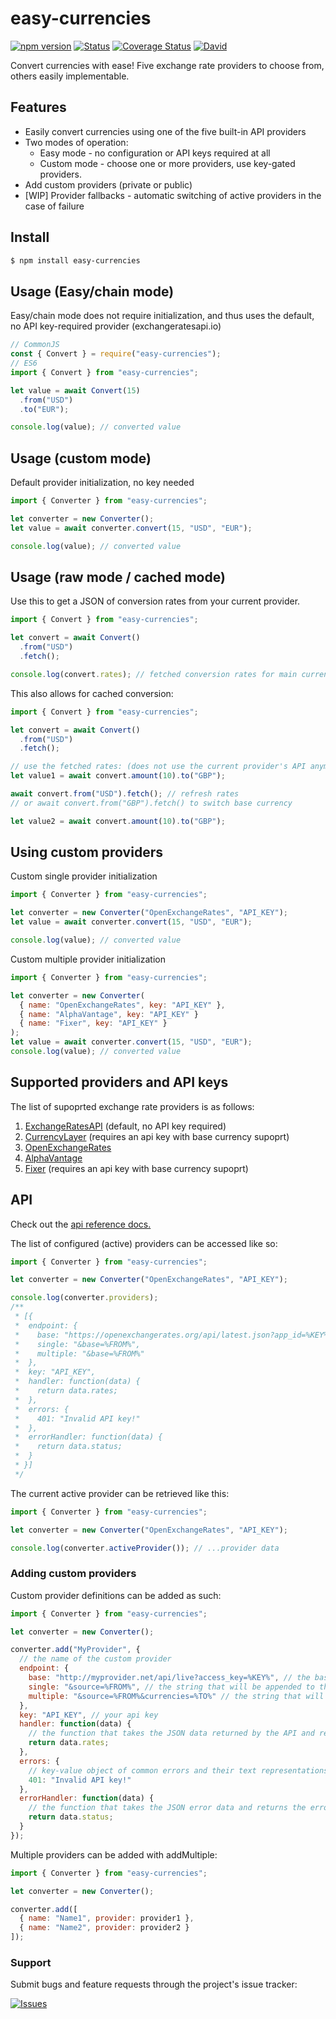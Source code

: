 # easy-currencies

[![npm version](http://img.shields.io/npm/v/easy-currencies.svg?style=flat)](https://npmjs.org/package/easy-currencies "View this project on npm")
[![Status](https://travis-ci.org/scharkee/easy-currencies.svg?branch=master)](https://travis-ci.org/scharkee/easy-currencies)
[![Coverage Status](https://coveralls.io/repos/github/Scharkee/easy-currencies/badge.svg?branch=master)](https://coveralls.io/github/Scharkee/easy-currencies?branch=master)
[![David](https://img.shields.io/david/scharkee/easy-currencies.svg)](https://david-dm.org/scharkee/easy-currencies)

Convert currencies with ease! Five exchange rate providers to choose from, others easily implementable.

## Features

- Easily convert currencies using one of the five built-in API providers
- Two modes of operation:
  - Easy mode - no configuration or API keys required at all
  - Custom mode - choose one or more providers, use key-gated providers.
- Add custom providers (private or public)
- [WIP] Provider fallbacks - automatic switching of active providers in the case of failure

## Install

```bash
$ npm install easy-currencies
```

## Usage (Easy/chain mode)

Easy/chain mode does not require initialization, and thus uses the default, no API key-required provider (exchangeratesapi.io)

```js
// CommonJS
const { Convert } = require("easy-currencies");
// ES6
import { Convert } from "easy-currencies";

let value = await Convert(15)
  .from("USD")
  .to("EUR");

console.log(value); // converted value
```

## Usage (custom mode)

Default provider initialization, no key needed

```js
import { Converter } from "easy-currencies";

let converter = new Converter();
let value = await converter.convert(15, "USD", "EUR");

console.log(value); // converted value
```

## Usage (raw mode / cached mode)

Use this to get a JSON of conversion rates from your current provider.

```js
import { Convert } from "easy-currencies";

let convert = await Convert()
  .from("USD")
  .fetch();

console.log(convert.rates); // fetched conversion rates for main currencies with regard to set base currency
```

This also allows for cached conversion:

```js
import { Convert } from "easy-currencies";

let convert = await Convert()
  .from("USD")
  .fetch();

// use the fetched rates: (does not use the current provider's API anymore)
let value1 = await convert.amount(10).to("GBP");

await convert.from("USD").fetch(); // refresh rates
// or await convert.from("GBP").fetch() to switch base currency

let value2 = await convert.amount(10).to("GBP");
```

## Using custom providers

Custom single provider initialization

```js
import { Converter } from "easy-currencies";

let converter = new Converter("OpenExchangeRates", "API_KEY");
let value = await converter.convert(15, "USD", "EUR");

console.log(value); // converted value
```

Custom multiple provider initialization

```js
import { Converter } from "easy-currencies";

let converter = new Converter(
  { name: "OpenExchangeRates", key: "API_KEY" },
  { name: "AlphaVantage", key: "API_KEY" }
  { name: "Fixer", key: "API_KEY" }
);
let value = await converter.convert(15, "USD", "EUR");
console.log(value); // converted value
```

## Supported providers and API keys

The list of supoprted exchange rate providers is as follows:

1. [ExchangeRatesAPI](https://exchangeratesapi.io/) (default, no API key required)
2. [CurrencyLayer](https://currencylayer.com/) (requires an api key with base currency supoprt)
3. [OpenExchangeRates](https://openexchangerates.org/)
4. [AlphaVantage](https://www.alphavantage.co/)
5. [Fixer](https://fixer.io/) (requires an api key with base currency supoprt)

## API

Check out the [api reference docs.](https://scharkee.github.io/easy-currencies/)

The list of configured (active) providers can be accessed like so:

```js
import { Converter } from "easy-currencies";

let converter = new Converter("OpenExchangeRates", "API_KEY");

console.log(converter.providers);
/**
 * [{
 *  endpoint: {
 *    base: "https://openexchangerates.org/api/latest.json?app_id=%KEY%",
 *    single: "&base=%FROM%",
 *    multiple: "&base=%FROM%"
 *  },
 *  key: "API_KEY",
 *  handler: function(data) {
 *    return data.rates;
 *  },
 *  errors: {
 *    401: "Invalid API key!"
 *  },
 *  errorHandler: function(data) {
 *    return data.status;
 *  }
 * }]
 */
```

The current active provider can be retrieved like this:

```js
import { Converter } from "easy-currencies";

let converter = new Converter("OpenExchangeRates", "API_KEY");

console.log(converter.activeProvider()); // ...provider data
```

### Adding custom providers

Custom provider definitions can be added as such:

```js
import { Converter } from "easy-currencies";

let converter = new Converter();

converter.add("MyProvider", {
  // the name of the custom provider
  endpoint: {
    base: "http://myprovider.net/api/live?access_key=%KEY%", // the base endpoint of the conversion API, with %KEY% being the api key's slot
    single: "&source=%FROM%", // the string that will be appended to the base endpoint, with %FROM% being the base currency abbreviation
    multiple: "&source=%FROM%&currencies=%TO%" // the string that will be appended to the base endpoint when fetching specific currencies, with %TO% being the target currencies, separated by ','
  },
  key: "API_KEY", // your api key
  handler: function(data) {
    // the function that takes the JSON data returned by the API and returns the rate key-value object
    return data.rates;
  },
  errors: {
    // key-value object of common errors and their text representations
    401: "Invalid API key!"
  },
  errorHandler: function(data) {
    // the function that takes the JSON error data and returns the error status (could be a HTTP status or a custom API-layer status)
    return data.status;
  }
});
```

Multiple providers can be added with addMultiple:

```js
import { Converter } from "easy-currencies";

let converter = new Converter();

converter.add([
  { name: "Name1", provider: provider1 },
  { name: "Name2", provider: provider2 }
]);
```

### Support

Submit bugs and feature requests through the project's issue tracker:

[![Issues](http://img.shields.io/github/issues/Scharkee/easy-currencies.svg)](https://github.com/Scharkee/easy-currencies/issues)
